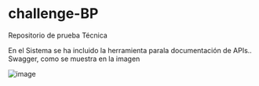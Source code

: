 # challenge-BP
Repositorio de prueba Técnica

En el Sistema se ha incluido la herramienta parala documentación de APIs.. Swagger, como se muestra en la imagen

![image](https://user-images.githubusercontent.com/38479147/207025668-af02009c-f4c3-4068-95d4-2ff6e8fd5645.png)

